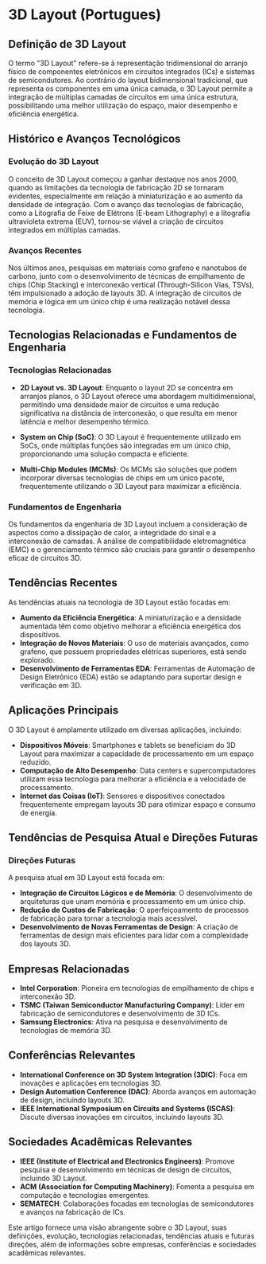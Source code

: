 # 3D Layout (Portugues)

## Definição de 3D Layout

O termo "3D Layout" refere-se à representação tridimensional do arranjo físico de componentes eletrônicos em circuitos integrados (ICs) e sistemas de semicondutores. Ao contrário do layout bidimensional tradicional, que representa os componentes em uma única camada, o 3D Layout permite a integração de múltiplas camadas de circuitos em uma única estrutura, possibilitando uma melhor utilização do espaço, maior desempenho e eficiência energética.

## Histórico e Avanços Tecnológicos

### Evolução do 3D Layout

O conceito de 3D Layout começou a ganhar destaque nos anos 2000, quando as limitações da tecnologia de fabricação 2D se tornaram evidentes, especialmente em relação à miniaturização e ao aumento da densidade de integração. Com o avanço das tecnologias de fabricação, como a Litografia de Feixe de Elétrons (E-beam Lithography) e a litografia ultravioleta extrema (EUV), tornou-se viável a criação de circuitos integrados em múltiplas camadas.

### Avanços Recentes

Nos últimos anos, pesquisas em materiais como grafeno e nanotubos de carbono, junto com o desenvolvimento de técnicas de empilhamento de chips (Chip Stacking) e interconexão vertical (Through-Silicon Vias, TSVs), têm impulsionado a adoção de layouts 3D. A integração de circuitos de memória e lógica em um único chip é uma realização notável dessa tecnologia.

## Tecnologias Relacionadas e Fundamentos de Engenharia

### Tecnologias Relacionadas

- **2D Layout vs. 3D Layout**: Enquanto o layout 2D se concentra em arranjos planos, o 3D Layout oferece uma abordagem multidimensional, permitindo uma densidade maior de circuitos e uma redução significativa na distância de interconexão, o que resulta em menor latência e melhor desempenho térmico.

- **System on Chip (SoC)**: O 3D Layout é frequentemente utilizado em SoCs, onde múltiplas funções são integradas em um único chip, proporcionando uma solução compacta e eficiente.

- **Multi-Chip Modules (MCMs)**: Os MCMs são soluções que podem incorporar diversas tecnologias de chips em um único pacote, frequentemente utilizando o 3D Layout para maximizar a eficiência.

### Fundamentos de Engenharia

Os fundamentos da engenharia de 3D Layout incluem a consideração de aspectos como a dissipação de calor, a integridade do sinal e a interconexão de camadas. A análise de compatibilidade eletromagnética (EMC) e o gerenciamento térmico são cruciais para garantir o desempenho eficaz de circuitos 3D.

## Tendências Recentes

As tendências atuais na tecnologia de 3D Layout estão focadas em:

- **Aumento da Eficiência Energética**: A miniaturização e a densidade aumentada têm como objetivo melhorar a eficiência energética dos dispositivos.
- **Integração de Novos Materiais**: O uso de materiais avançados, como grafeno, que possuem propriedades elétricas superiores, está sendo explorado.
- **Desenvolvimento de Ferramentas EDA**: Ferramentas de Automação de Design Eletrônico (EDA) estão se adaptando para suportar design e verificação em 3D.

## Aplicações Principais

O 3D Layout é amplamente utilizado em diversas aplicações, incluindo:

- **Dispositivos Móveis**: Smartphones e tablets se beneficiam do 3D Layout para maximizar a capacidade de processamento em um espaço reduzido.
- **Computação de Alto Desempenho**: Data centers e supercomputadores utilizam essa tecnologia para melhorar a eficiência e a velocidade de processamento.
- **Internet das Coisas (IoT)**: Sensores e dispositivos conectados frequentemente empregam layouts 3D para otimizar espaço e consumo de energia.

## Tendências de Pesquisa Atual e Direções Futuras

### Direções Futuras

A pesquisa atual em 3D Layout está focada em:

- **Integração de Circuitos Lógicos e de Memória**: O desenvolvimento de arquiteturas que unam memória e processamento em um único chip.
- **Redução de Custos de Fabricação**: O aperfeiçoamento de processos de fabricação para tornar a tecnologia mais acessível.
- **Desenvolvimento de Novas Ferramentas de Design**: A criação de ferramentas de design mais eficientes para lidar com a complexidade dos layouts 3D.

## Empresas Relacionadas

- **Intel Corporation**: Pioneira em tecnologias de empilhamento de chips e interconexão 3D.
- **TSMC (Taiwan Semiconductor Manufacturing Company)**: Líder em fabricação de semicondutores e desenvolvimento de 3D ICs.
- **Samsung Electronics**: Ativa na pesquisa e desenvolvimento de tecnologias de memória 3D.

## Conferências Relevantes

- **International Conference on 3D System Integration (3DIC)**: Foca em inovações e aplicações em tecnologias 3D.
- **Design Automation Conference (DAC)**: Aborda avanços em automação de design, incluindo layouts 3D.
- **IEEE International Symposium on Circuits and Systems (ISCAS)**: Discute diversas inovações em circuitos, incluindo layouts 3D.

## Sociedades Acadêmicas Relevantes

- **IEEE (Institute of Electrical and Electronics Engineers)**: Promove pesquisa e desenvolvimento em técnicas de design de circuitos, incluindo 3D Layout.
- **ACM (Association for Computing Machinery)**: Fomenta a pesquisa em computação e tecnologias emergentes.
- **SEMATECH**: Colaborações focadas em tecnologias de semicondutores e avanços na fabricação de ICs.

Este artigo fornece uma visão abrangente sobre o 3D Layout, suas definições, evolução, tecnologias relacionadas, tendências atuais e futuras direções, além de informações sobre empresas, conferências e sociedades acadêmicas relevantes.